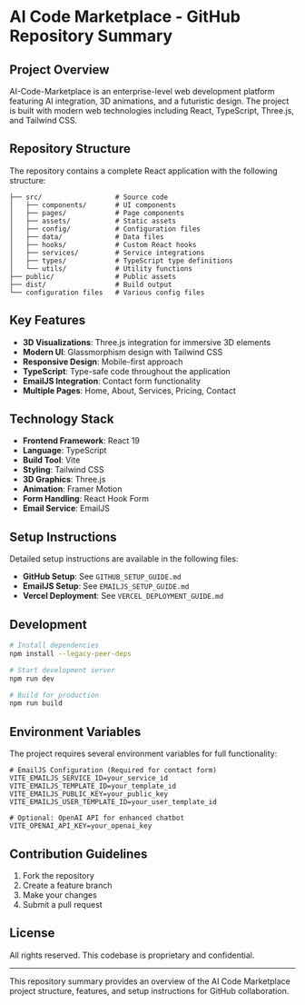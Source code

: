 # AI Code Marketplace - GitHub Repository Summary

## Project Overview

AI-Code-Marketplace is an enterprise-level web development platform featuring AI integration, 3D animations, and a futuristic design. The project is built with modern web technologies including React, TypeScript, Three.js, and Tailwind CSS.

## Repository Structure

The repository contains a complete React application with the following structure:

```
├── src/                  # Source code
│   ├── components/       # UI components
│   ├── pages/            # Page components
│   ├── assets/           # Static assets
│   ├── config/           # Configuration files
│   ├── data/             # Data files
│   ├── hooks/            # Custom React hooks
│   ├── services/         # Service integrations
│   ├── types/            # TypeScript type definitions
│   └── utils/            # Utility functions
├── public/               # Public assets
├── dist/                 # Build output
└── configuration files   # Various config files
```

## Key Features

- **3D Visualizations**: Three.js integration for immersive 3D elements
- **Modern UI**: Glassmorphism design with Tailwind CSS
- **Responsive Design**: Mobile-first approach
- **TypeScript**: Type-safe code throughout the application
- **EmailJS Integration**: Contact form functionality
- **Multiple Pages**: Home, About, Services, Pricing, Contact

## Technology Stack

- **Frontend Framework**: React 19
- **Language**: TypeScript
- **Build Tool**: Vite
- **Styling**: Tailwind CSS
- **3D Graphics**: Three.js
- **Animation**: Framer Motion
- **Form Handling**: React Hook Form
- **Email Service**: EmailJS

## Setup Instructions

Detailed setup instructions are available in the following files:

- **GitHub Setup**: See `GITHUB_SETUP_GUIDE.md`
- **EmailJS Setup**: See `EMAILJS_SETUP_GUIDE.md`
- **Vercel Deployment**: See `VERCEL_DEPLOYMENT_GUIDE.md`

## Development

```bash
# Install dependencies
npm install --legacy-peer-deps

# Start development server
npm run dev

# Build for production
npm run build
```

## Environment Variables

The project requires several environment variables for full functionality:

```
# EmailJS Configuration (Required for contact form)
VITE_EMAILJS_SERVICE_ID=your_service_id
VITE_EMAILJS_TEMPLATE_ID=your_template_id
VITE_EMAILJS_PUBLIC_KEY=your_public_key
VITE_EMAILJS_USER_TEMPLATE_ID=your_user_template_id

# Optional: OpenAI API for enhanced chatbot
VITE_OPENAI_API_KEY=your_openai_key
```

## Contribution Guidelines

1. Fork the repository
2. Create a feature branch
3. Make your changes
4. Submit a pull request

## License

All rights reserved. This codebase is proprietary and confidential.

---

This repository summary provides an overview of the AI Code Marketplace project structure, features, and setup instructions for GitHub collaboration.